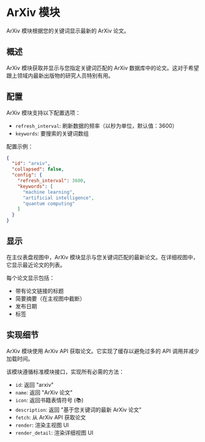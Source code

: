 # ArXiv 模块

ArXiv 模块根据您的关键词显示最新的 ArXiv 论文。

## 概述

ArXiv 模块获取并显示与您指定关键词匹配的 ArXiv 数据库中的论文。这对于希望跟上领域内最新出版物的研究人员特别有用。

## 配置

ArXiv 模块支持以下配置选项：

- `refresh_interval`: 刷新数据的频率（以秒为单位，默认值：3600）
- `keywords`: 要搜索的关键词数组

配置示例：

```json
{
  "id": "arxiv",
  "collapsed": false,
  "config": {
    "refresh_interval": 3600,
    "keywords": [
      "machine learning",
      "artificial intelligence",
      "quantum computing"
    ]
  }
}
```

## 显示

在主仪表盘视图中，ArXiv 模块显示与您关键词匹配的最新论文。在详细视图中，它显示最近论文的列表。

每个论文显示包括：

- 带有论文链接的标题
- 简要摘要（在主视图中截断）
- 发布日期
- 标签

## 实现细节

ArXiv 模块使用 ArXiv API 获取论文。它实现了缓存以避免过多的 API 调用并减少加载时间。

该模块遵循标准模块接口，实现所有必需的方法：

- `id`: 返回 "arxiv"
- `name`: 返回 "ArXiv 论文"
- `icon`: 返回书籍表情符号 (📚)
- `description`: 返回 "基于您关键词的最新 ArXiv 论文"
- `fetch`: 从 ArXiv API 获取论文
- `render`: 渲染主视图 UI
- `render_detail`: 渲染详细视图 UI
